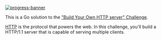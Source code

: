 [![progress-banner](https://backend.codecrafters.io/progress/http-server/016c5b98-87ad-4215-b230-b0ba16077112)](https://app.codecrafters.io/users/codecrafters-bot?r=2qF)

This is a Go solution to the
["Build Your Own HTTP server" Challenge](https://app.codecrafters.io/courses/http-server/overview).

[HTTP](https://en.wikipedia.org/wiki/Hypertext_Transfer_Protocol) is the
protocol that powers the web. In this challenge, you'll build a HTTP/1.1 server
that is capable of serving multiple clients.

